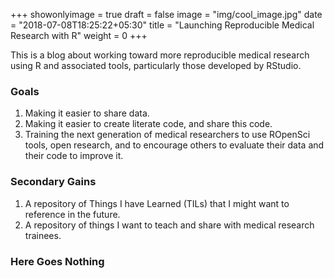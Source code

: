+++
showonlyimage = true
draft = false
image = "img/cool_image.jpg"
date = "2018-07-08T18:25:22+05:30"
title = "Launching Reproducible Medical Research with R"
weight = 0
+++

This is a blog about working toward more reproducible medical research using R and associated tools, particularly those developed by RStudio.

### Goals

1. Making it easier to share data.
2. Making it easier to create literate code, and share this code.
3. Training the next generation of medical researchers to use ROpenSci tools, open research, and to encourage others to evaluate their data and their code to improve it.

### Secondary Gains

1. A repository of Things I have Learned (TILs) that I might want to reference in the future.
2. A repository of things I want to teach and share with medical research trainees.

### Here Goes Nothing
